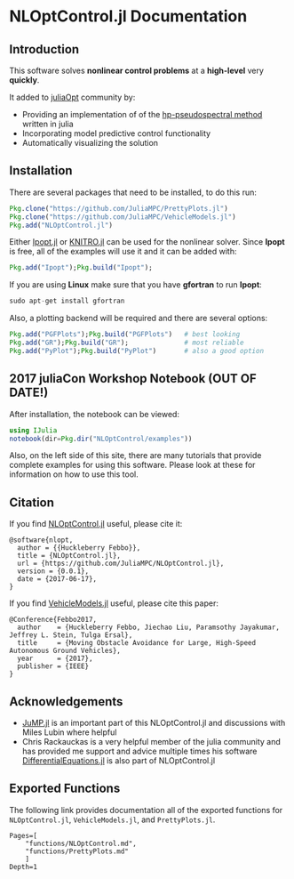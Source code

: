 # NLOptControl.jl Documentation


## Introduction

This software solves **nonlinear control problems** at a **high-level** very **quickly**.

It added to [juliaOpt](http://www.juliaopt.org/) community by:
 * Providing an implementation of of the [hp-pseudospectral method](http://vdol.mae.ufl.edu/JournalPublications/TOMS-GPOPS-II-August-2013.pdf) written in julia
 * Incorporating model predictive control functionality
 * Automatically visualizing the solution

## Installation

There are several packages that need to be installed, to do this run:
```julia
Pkg.clone("https://github.com/JuliaMPC/PrettyPlots.jl")
Pkg.clone("https://github.com/JuliaMPC/VehicleModels.jl")
Pkg.add("NLOptControl.jl")
```

Either [Ipopt.jl](https://github.com/JuliaOpt/Ipopt.jl) or [KNITRO.jl](https://github.com/JuliaOpt/KNITRO.jl) can be used for the nonlinear solver. Since **Ipopt** is free, all of the examples will use it and it can be added with:
```julia
Pkg.add("Ipopt");Pkg.build("Ipopt");
```

If you are using **Linux** make sure that you have **gfortran** to run **Ipopt**:
```julia
sudo apt-get install gfortran
```

Also, a plotting backend will be required and there are several options:
```julia
Pkg.add("PGFPlots");Pkg.build("PGFPlots")   # best looking
Pkg.add("GR");Pkg.build("GR");              # most reliable
Pkg.add("PyPlot");Pkg.build("PyPlot")       # also a good option  
```

## 2017 juliaCon Workshop Notebook (OUT OF DATE!)

After installation, the notebook can be viewed:
```julia
using IJulia
notebook(dir=Pkg.dir("NLOptControl/examples"))
```

Also, on the left side of this site, there are many tutorials that provide complete examples for using this software. Please look at these for information on how to use this tool.

## Citation
If you find [NLOptControl.jl](https://github.com/JuliaMPC/NLOptControl.jl) useful, please cite it:
```
@software{nlopt,
  author = {{Huckleberry Febbo}},
  title = {NLOptControl.jl},
  url = {https://github.com/JuliaMPC/NLOptControl.jl},
  version = {0.0.1},
  date = {2017-06-17},
}
```

If you find [VehicleModels.jl](https://github.com/JuliaMPC/VehicleModels.jl) useful, please cite this paper:
```
@Conference{Febbo2017,
  author    = {Huckleberry Febbo, Jiechao Liu, Paramsothy Jayakumar, Jeffrey L. Stein, Tulga Ersal},
  title     = {Moving Obstacle Avoidance for Large, High-Speed Autonomous Ground Vehicles},
  year      = {2017},
  publisher = {IEEE}
}
```

## Acknowledgements
* [JuMP.jl](https://jump.readthedocs.io/en/latest/) is an important part of this NLOptControl.jl and discussions with Miles Lubin where helpful
* Chris Rackauckas is a very helpful member of the julia community and has provided me support and advice multiple times his software [DifferentialEquations.jl](https://github.com/JuliaDiffEq/DifferentialEquations.jl) is also part of NLOptControl.jl

## Exported Functions

The following link provides documentation all of the exported functions for `NLOptControl.jl`, `VehicleModels.jl`, and `PrettyPlots.jl`.

```@contents
Pages=[
    "functions/NLOptControl.md",
    "functions/PrettyPlots.md"
    ]
Depth=1
```
